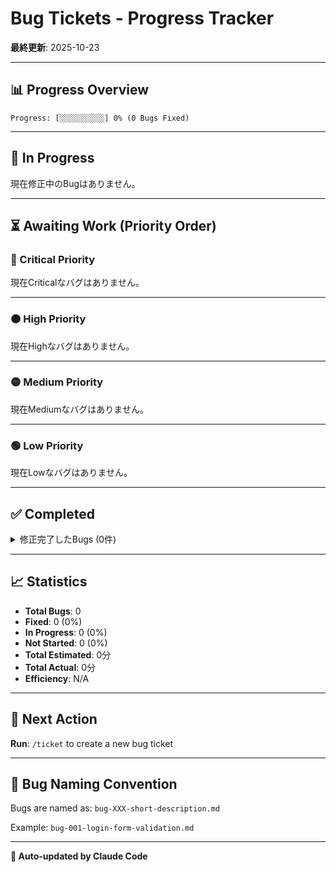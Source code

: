 # Bug Tickets - Progress Tracker

**最終更新**: 2025-10-23

---

## 📊 Progress Overview

```
Progress: [░░░░░░░░░░] 0% (0 Bugs Fixed)
```

---

## 🔄 In Progress

現在修正中のBugはありません。

---

## ⏳ Awaiting Work (Priority Order)

### 🔴 Critical Priority

現在Criticalなバグはありません。

---

### 🟠 High Priority

現在Highなバグはありません。

---

### 🟡 Medium Priority

現在Mediumなバグはありません。

---

### 🟢 Low Priority

現在Lowなバグはありません。

---

## ✅ Completed

<details>
<summary>修正完了したBugs (0件)</summary>

修正完了したバグはまだありません。

</details>

---

## 📈 Statistics

- **Total Bugs**: 0
- **Fixed**: 0 (0%)
- **In Progress**: 0 (0%)
- **Not Started**: 0 (0%)
- **Total Estimated**: 0分
- **Total Actual**: 0分
- **Efficiency**: N/A

---

## 🎯 Next Action

**Run**: `/ticket` to create a new bug ticket

---

## 📝 Bug Naming Convention

Bugs are named as: `bug-XXX-short-description.md`

Example: `bug-001-login-form-validation.md`

---

**🤖 Auto-updated by Claude Code**
